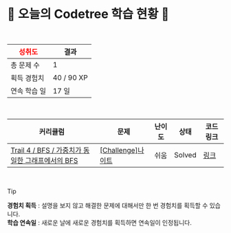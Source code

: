 # 🌲 오늘의 Codetree 학습 현황 🌲

<br />

| <span style="color:red;display:block;text-align:center;"> **성취도**</span> | 결과 |
|---|---|
| 총 문제 수 | 1 |
| 획득 경험치 | 40 / 90 XP |
| 연속 학습 일 | 17 일 |

<br />

|커리큘럼|문제|난이도|상태|코드 링크|
|---|---|---|---|---|
|[Trail 4 / BFS / 가중치가 동일한 그래프에서의 BFS](https://www.codetree.ai/trail-info/intermediate-low/)|[[Challenge]나이트](https://www.codetree.ai/trails/complete/curated-cards/challenge-knight-movements/)|쉬움|Solved|[링크](https://github.com/hyeonjin-dot/codeTree/blob/main/250402/%EB%82%98%EC%9D%B4%ED%8A%B8/knight-movements.java)|


<br />

> [!TIP]
> **경험치 획득** : 설명을 보지 않고 해결한 문제에 대해서만 한 번 경험치를 획득할 수 있습니다.  
> **학습 연속일** : 새로운 날에 새로운 경험치를 획득하면 연속일이 인정됩니다.

